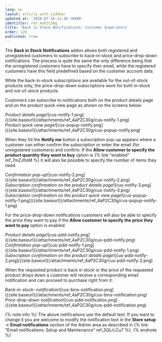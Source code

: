 ```yaml
---
lang: en
layout: article_with_sidebar
updated_at: '2018-07-10 11:36 +0400'
identifier: ref_4aP2C30g
title: 'Back in Stock Notifications: Customer Experience'
order: 120
published: true
---
```


The **Back in Stock Notifications** addon allows both registered and unregistered customers to subscribe to back-in-stock and price-drop-down notifications. The process is quite the same the only difference being that the unregistered customers have to specify their email, while the registered customers have this field predefined based on the customer account data.

While the back-in-stock subscriptions are available for the out-of-stock products only, the price-drop-down subscriptions work for both in-stock and out-of-stock products. 

Customers can subscribe to notitications both on the product details page and on the product quick view page as shown on the screens below:

<div class="ui stackable two column grid">
  <div class="column" markdown="span"><i>Product details page</i>![cus-notify-1.png]({{site.baseurl}}/attachments/ref_4aP2C30g/cus-notify-1.png)</div>
  <div class="column" markdown="span"><i>Product quick view page</i>![cus-popup-notify.png]({{site.baseurl}}/attachments/ref_4aP2C30g/cus-popup-notify.png)</div>
</div>

When they hit the **Notify me** button a subscription pop-up appears where a customer can either confirm the subscription or enter the email (for unregistered customers) and confirm. If the **Allow customer to specify the product quantity they want to buy** option is {% link "enabled" ref_7mZJltoM %} it will also be possible to specify the number of items they need. 

<div class="ui stackable three column grid">
  <div class="column" markdown="span"><i>Confirmation pop-up</i>![cus-notify-2.png]({{site.baseurl}}/attachments/ref_4aP2C30g/cus-notify-2.png)</div>
  <div class="column" markdown="span"><i>Subscription confirmation on the product details page</i>![cus-notify-3.png]({{site.baseurl}}/attachments/ref_4aP2C30g/cus-notify-3.png)</div>
  <div class="column" markdown="span"><i>Subscription confirmation on the product quick view page</i>![cus-popup-notify-1.png]({{site.baseurl}}/attachments/ref_4aP2C30g/cus-popup-notify-1.png)</div>
</div>

For the price-drop-down notifications customers will also be able to specify the price they want to pay if the **Allow customer to specify the price they want to pay** option is enabled:

<div class="ui stackable three column grid">
  <div class="column" markdown="span"><i>Product details page</i>![cus-pdd-notify.png]({{site.baseurl}}/attachments/ref_4aP2C30g/cus-pdd-notify.png)</div>
  <div class="column" markdown="span"><i>Confirmation pop-up</i>![cus-pdd-notify-1.png]({{site.baseurl}}/attachments/ref_4aP2C30g/cus-pdd-notify-1.png)</div>
  <div class="column" markdown="span"><i>Subscription confirmation on the product details page</i>![cus-pdd-notify-2.png]({{site.baseurl}}/attachments/ref_4aP2C30g/cus-pdd-notify-2.png)</div>
</div>

When the requested product is back in stock or the price of the requested product drops down a customer will receive a corresponding email notification and can proceed to purchase right from it:

<div class="ui stackable two column grid">
  <div class="column" markdown="span"><i>Back-in-stock- notification</i>![cus-bins-notification.png]({{site.baseurl}}/attachments/ref_4aP2C30g/cus-bins-notification.png)</div>
  <div class="column" markdown="span"><i>Price-drop-down notification</i>![cus-pdd-notification.png]({{site.baseurl}}/attachments/ref_4aP2C30g/cus-pdd-notification.png)</div>
</div>

{% note info %}
The above notifications use the default text. If you want to change it you are welcome to modify the notification text in the **Store setup** -> **Email notifications** section of the Admin area as described in {% link "Email notifications: Setup and Maintenance" ref_5QLrLCu7 %}.
{% endnote %}
